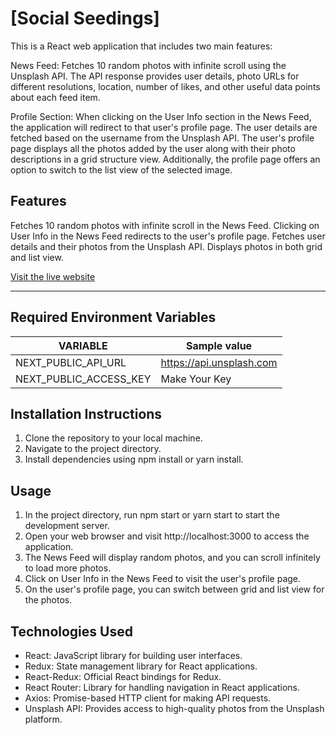 # [**Social Seedings**]

This is a React web application that includes two main features:

News Feed: Fetches 10 random photos with infinite scroll using the Unsplash API. The API response provides user details, photo URLs for different resolutions, location, number of likes, and other useful data points about each feed item.

Profile Section: When clicking on the User Info section in the News Feed, the application will redirect to that user's profile page. The user details are fetched based on the username from the Unsplash API. The user's profile page displays all the photos added by the user along with their photo descriptions in a grid structure view. Additionally, the profile page offers an option to switch to the list view of the selected image.

## Features

Fetches 10 random photos with infinite scroll in the News Feed.
Clicking on User Info in the News Feed redirects to the user's profile page.
Fetches user details and their photos from the Unsplash API.
Displays photos in both grid and list view.

[Visit&nbsp;the&nbsp;live&nbsp;website](|)

---

## Required Environment Variables

| VARIABLE               | Sample value             |
| ---------------------- | ------------------------ |
| NEXT_PUBLIC_API_URL    | https://api.unsplash.com |
| NEXT_PUBLIC_ACCESS_KEY | Make Your Key            |

## Installation Instructions

1. Clone the repository to your local machine.
2. Navigate to the project directory.
3. Install dependencies using npm install or yarn install.

## Usage

1. In the project directory, run npm start or yarn start to start the development server.
2. Open your web browser and visit http://localhost:3000 to access the application.
3. The News Feed will display random photos, and you can scroll infinitely to load more photos.
4. Click on User Info in the News Feed to visit the user's profile page.
5. On the user's profile page, you can switch between grid and list view for the photos.

## Technologies Used

- React: JavaScript library for building user interfaces.
- Redux: State management library for React applications.
- React-Redux: Official React bindings for Redux.
- React Router: Library for handling navigation in React applications.
- Axios: Promise-based HTTP client for making API requests.
- Unsplash API: Provides access to high-quality photos from the Unsplash platform.
